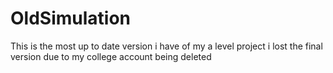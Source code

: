 # OldSimulation

This is the most up to date version i have of my a level project
i lost the final version due to my college account being deleted
